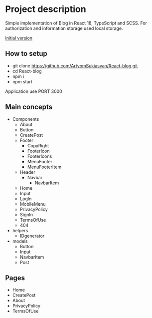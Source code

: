 # Project description

Simple implementation of Blog in React 18, TypeScript and SCSS. For authorization and information storage used local storage.

<a href="https://github.com/ArtyomSukiasyan/Blog" target="_blank">Initial version</a>

## How to setup

- git clone https://github.com/ArtyomSukiasyan/React-blog.git
- cd React-blog
- npm i
- npm start

Application use PORT 3000

## Main concepts

- Components
  - About
  - Button
  - CreatePost
  - Footer
    - CopyRight
    - FooterIcon
    - FooterIcons
    - MenuFooter
    - MenuFooterItem
  - Header
    - Navbar
      - NavbarItem
  - Home
  - Input
  - LogIn
  - MobileMenu
  - PrivacyPolicy
  - SignIn
  - TermsOfUse
  - 404
- helpers
  - IDgenerator
- models
  - Button
  - Input
  - NavbarItem
  - Post

## Pages
- Home
- CreatePost
- About
- PrivacyPolicy
- TermsOfUse